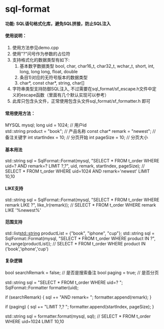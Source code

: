 sql-format
===========

#### 功能: SQL语句格式化库，避免SQL拼接，防止SQL注入

#### 使用说明：
1. 使用方法参见demo.cpp
2. 使用"?"问号作为参数的占位符
3. 支持格式化的数据类型有如下:
   1) 基本数字数据类型 bool, char, char16_t, char32_t, wchar_t, short, int, long, long long, float, double
   2) 条目1)对应的无符号版本的数据类型
   3) char*, const char*, string, char[]
4. 字符串类型支持防御SQL注入, 不过需要在sql_format/sf_escape.h文件中定义的escape函数（里面有几个默认实现可以参考）
5. 此库只包含头文件，正常使用包含头文件sql_format/sf_formatter.h 即可


#### 常用使用方法：
MYSQL mysql;
long uid = 1024; // 用户id </br>
std::string product = "book"; // 产品名称
const char* remark = "newest"; // 备注关键字
int startIndex = 10; // 分页开始
int pageSize = 10; // 分页大小

#### 基本用法
std::string sql = SqlFormat::Format(mysql, "SELECT * FROM t_order WHERE uid=? AND remark=? LIMIT ?,?", uid, remark, startIndex, pageSize);
// SELECT * FROM t_order WHERE uid=1024 AND remark='newest' LIMIT 10,10

#### LIKE支持 
std::string sql = SqlFormat::Format(mysql, "SELECT * FROM t_order WHERE remark LIKE ?", like_lr(remark));
// SELECT * FROM t_order WHERE remark LIKE '%newest%' 

#### 范围支持 
std::list<std::string> productList = {"book", "iphone", "cup"};
std::string sql = SqlFormat::Format(mysql, "SELECT * FROM t_order WHERE product IN ?", in_range(productList));
// SELECT * FROM t_order WHERE product IN ('book','iphone','cup') 

#### 复杂逻辑 
bool searchRemark = false; // 是否是搜索备注
bool paging = true; // 是否分页

std::string sql = "SELECT * FROM t_order WHERE uid=? ";
SqlFormat::Formatter formatter(uid);

if (searchRemark)
{
    sql += "AND remark= ";
    formatter.append(remark);
}

if (paging)
{
    sql += "LIMIT ?,? ";
    formatter.append(startIndex, pageSize);
}

std::string sql = formatter.format(mysql, sql);
// SELECT * FROM t_order WHERE uid=1024 LIMIT 10,10
